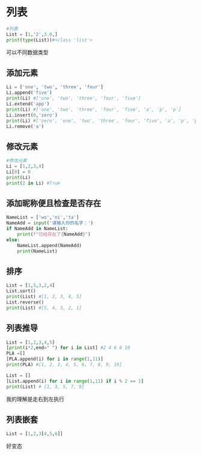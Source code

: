 # 列表

```py
#列表
List = [1,'2',3.0,]
print(type(List))#<class 'list'>
```

可以不同数据类型

## 添加元素

```py
Li = ['one', 'two', 'three', 'four']
Li.append('five')
print(Li) #['one', 'two', 'three', 'four', 'five']
Li.extend('app')
print(Li) #['one', 'two', 'three', 'four', 'five', 'a', 'p', 'p']
Li.insert(0,'zero')
print(Li) #['zero', 'one', 'two', 'three', 'four', 'five', 'a', 'p', 'p']
Li.remove('a')
```

## 修改元素

```py
#修改元素
Li = [1,2,3,4]
Li[0] = 0
print(Li)
print(2 in Li) #True
```

## 添加昵称便且检查是否存在

```py
NameList = ['wo','ni','ta']
NameAdd = input('请输入你的名字：')
if NameAdd in NameList:
    print(f"已经存在了{NameAdd}")
else:
    NameList.append(NameAdd)
    print(NameList)
```

## 排序

```py
List = [1,5,3,2,4]
List.sort()
print(List) #[1, 2, 3, 4, 5]
List.reverse()
print(List) #[5, 4, 3, 2, 1]
```

## 列表推导

```py
List = [1,2,3,4,5]
[print(i*2,end=" ") for i in List] #2 4 6 8 10
PLA =[]
[PLA.append(i) for i in range(1,11)]
print(PLA) #[1, 2, 3, 4, 5, 6, 7, 8, 9, 10]
```



```py
List = []
[List.append(i) for i in range(1,11) if i % 2 == 1]
print(List) # [1, 3, 5, 7, 9]
```

我的理解是走右到左执行

## 列表嵌套

```py
List = [1,2,3[4,5,6]]
```

好变态





